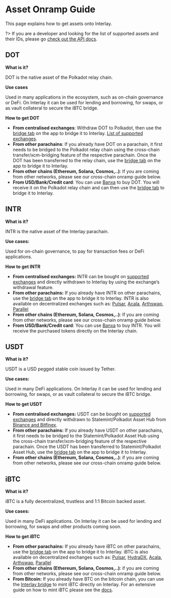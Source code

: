 # Asset Onramp Guide

This page explains how to get assets onto Interlay.

?> If you are a developer and looking for the list of supported assets and their IDs, please go [check out the API docs](/developers/api).

## DOT

**What is it?** 

DOT is the native asset of the Polkadot relay chain.

**Use cases** 

Used in many applications in the ecosystem, such as on-chain governance or DeFi. On Interlay it can be used for lending and borrowing, for swaps, or as vault collateral to secure the iBTC bridge.

**How to get DOT**

* **From centralised exchanges**: Withdraw DOT to Polkadot, then use the [bridge tab](https://app.interlay.io/transfer) on the app to bridge it to Interlay. [List of supported exchanges](https://coinmarketcap.com/currencies/polkadot-new/markets/).
* **From other parachains**: If you already have DOT on a parachain, it first needs to be bridged to the Polkadot relay chain using the cross-chain transfer/xcm-bridging feature of the respective parachain. Once the DOT has been transferred to the relay chain, use the [bridge tab](https://app.interlay.io/transfer) on the app to bridge it to Interlay. 
* **From other chains (Ethereum, Solana, Cosmos,..)**: If you are coming from other networks, please see our cross-chain onramp guide below.
* **From USD/Bank/Credit card**: You can use [Banxa](https://talisman.banxa.com/?coinType=DOT&fiatType=EUR) to buy DOT. You will receive it on the Polkadot relay chain and can then use the [bridge tab](https://app.interlay.io/transfer) to bridge it to Interlay.

## INTR

**What is it?**

INTR is the native asset of the Interlay parachain.

**Use cases:** 

Used for on-chain governance, to pay for transaction fees or DeFi applications. 

**How to get INTR**

* **From centralised exchanges:** INTR can be bought on [supported exchanges](https://coinmarketcap.com/currencies/interlay-intr/markets/) and directly withdrawn to Interlay by using the exchange’s withdrawal feature.
* **From other parachains:** If you already have INTR on other parachains, use the [bridge tab](https://app.interlay.io/transfer) on the app to bridge it to Interlay. INTR is also available on decentralized exchanges such as: [Pulsar](https://app.stellaswap.com/exchange/swap), [Acala](https://apps.acala.network/swap), [Arthswap](https://app.arthswap.org/#/swap), [Parallel](https://app.parallel.fi/swap)
* **From other chains (Ethereum, Solana, Cosmos,..)**: If you are coming from other networks, please see our cross-chain onramp guide below.
* **From USD/Bank/Credit card**: You can use [Banxa](https://talisman.banxa.com/?coinType=DOT&fiatType=EUR) to buy INTR. You will receive the purchased tokens directly on the Interlay chain.

## USDT

**What is it?**

USDT is a USD pegged stable coin issued by Tether.

**Use cases:** 

Used in many DeFi applications. On Interlay it can be used for lending and borrowing, for swaps, or as vault collateral to secure the iBTC bridge.

**How to get USDT**

* **From centralised exchanges:** USDT can be bought on [supported exchanges](https://coinmarketcap.com/currencies/tether/markets/) and directly withdrawn to Statemint/Polkadot Asset Hub from [Binance and Bitfinex](https://support.polkadot.network/support/solutions/articles/65000181634-how-to-withdraw-usdt-from-bitfinex-on-statemine).
* **From other parachains:** If you already have USDT on other parachains, it first needs to be bridged to the Statemint/Polkadot Asset Hub using the cross-chain transfer/xcm-bridging feature of the respective parachain. Once the USDT has been transferred to Statemint/Polkadot Asset Hub, use the [bridge tab](https://app.interlay.io/transfer) on the app to bridge it to Interlay. 
* **From other chains (Ethereum, Solana, Cosmos,..)**: if you are coming from other networks, please see our cross-chain onramp guide below.

## iBTC

**What is it?**

iBTC is a fully decentralized, trustless and 1:1 Bitcoin backed asset.

**Use cases:** 

Used in many DeFi applications. On Interlay it can be used for lending and borrowing, for swaps and other products coming soon.

**How to get iBTC**

* **From other parachains:** If you already have iBTC on other parachains, use the [bridge tab](https://app.interlay.io/transfer) on the app to bridge it to Interlay. iBTC is also available on decentralized exchanges such as: [Pulsar](https://app.stellaswap.com/exchange/swap), [HydraDX](https://app.hydradx.io/#/trade), [Acala](https://apps.acala.network/swap), [Arthswap](https://app.arthswap.org/#/swap), [Parallel](https://app.parallel.fi/swap)
* **From other chains (Ethereum, Solana, Cosmos,..)**: if you are coming from other networks, please see our cross-chain onramp guide below.
* **From Bitcoin:** If you already have BTC on the bitcoin chain, you can use the [Interlay bridge](https://app.interlay.io/bridge) to mint iBTC directly on Interlay. For an extensive guide on how to mint iBTC please see the [docs](/guides/bridge).